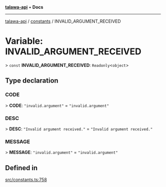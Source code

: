 [**talawa-api**](../../README.md) • **Docs**

***

[talawa-api](../../modules.md) / [constants](../README.md) / INVALID\_ARGUMENT\_RECEIVED

# Variable: INVALID\_ARGUMENT\_RECEIVED

\> `const` **INVALID\_ARGUMENT\_RECEIVED**: `Readonly`\<`object`\>

## Type declaration

### CODE

\> **CODE**: `"invalid.argument"` = `"invalid.argument"`

### DESC

\> **DESC**: `"Invalid argument received."` = `"Invalid argument received."`

### MESSAGE

\> **MESSAGE**: `"invalid.argument"` = `"invalid.argument"`

## Defined in

[src/constants.ts:758](https://github.com/PalisadoesFoundation/talawa-api/blob/a6e7ac91b581c9109559657faf0f934f3eb41fe7/src/constants.ts#L758)
